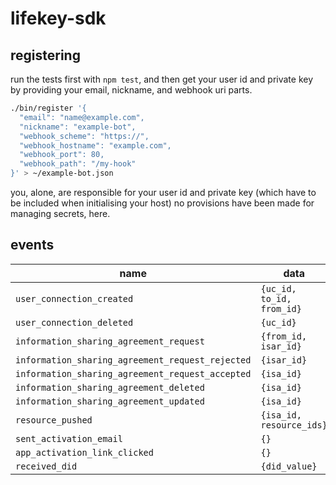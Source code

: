 
# lifekey-sdk

## registering

run the tests first with `npm test`, and then get your user id and private key by providing your email, nickname, and webhook uri parts.

```bash
./bin/register '{
  "email": "name@example.com",
  "nickname": "example-bot",
  "webhook_scheme": "https://",
  "webhook_hostname": "example.com",
  "webhook_port": 80,
  "webhook_path": "/my-hook"
}' > ~/example-bot.json
```

you, alone, are responsible for your user id and private key (which have to be included when initialising your host) no provisions have been made for managing secrets, here.

## events

name | data
---- | ----
`user_connection_created` | `{uc_id, to_id, from_id}`
`user_connection_deleted` | `{uc_id}`
`information_sharing_agreement_request` | `{from_id, isar_id}`
`information_sharing_agreement_request_rejected` | `{isar_id}`
`information_sharing_agreement_request_accepted` | `{isa_id}`
`information_sharing_agreement_deleted` | `{isa_id}`
`information_sharing_agreement_updated` | `{isa_id}`
`resource_pushed` | `{isa_id, resource_ids}`
`sent_activation_email` | `{}`
`app_activation_link_clicked` | `{}`
`received_did` | `{did_value}`